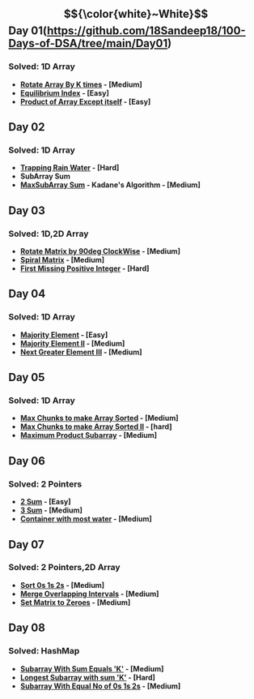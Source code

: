 ## $${\color{white}~White}$$ Day 01(https://github.com/18Sandeep18/100-Days-of-DSA/tree/main/Day01)

### Solved: 1D Array

 - **[Rotate Array By K times](https://leetcode.com/problems/rotate-array/description/) - \[Medium\]**
 - **[Equilibrium Index](https://leetcode.com/problems/find-pivot-index/description/) - \[Easy\]**
 - **[Product of Array Except itself](https://leetcode.com/problems/product-of-array-except-self/description/) - \[Easy\]**

## Day 02

### Solved: 1D Array

 - **[Trapping Rain Water](https://leetcode.com/problems/trapping-rain-water/description/) - \[Hard\]**
 - **SubArray Sum**
 - **[MaxSubArray Sum](https://leetcode.com/problems/maximum-subarray/description/) - Kadane's Algorithm - \[Medium\]**

## Day 03

### Solved: 1D,2D Array

 - **[Rotate Matrix by 90deg ClockWise](https://leetcode.com/problems/rotate-image/description/) - \[Medium\]**
 - **[Spiral Matrix](https://leetcode.com/problems/spiral-matrix/description/) - \[Medium\]**
 - **[First Missing Positive Integer](https://leetcode.com/problems/first-missing-positive/description/) - \[Hard\]**

## Day 04

### Solved: 1D Array

 - **[Majority Element](https://leetcode.com/problems/majority-element/description/) - \[Easy\]**
 - **[Majority Element II](https://leetcode.com/problems/majority-element-ii/) - \[Medium\]**
 - **[Next Greater Element III](https://leetcode.com/problems/next-greater-element-iii/description/) - \[Medium\]**

## Day 05

### Solved: 1D Array

 - **[Max Chunks to make Array Sorted](https://leetcode.com/problems/max-chunks-to-make-sorted/description/) - \[Medium\]**
 - **[Max Chunks to make Array Sorted II](https://leetcode.com/problems/max-chunks-to-make-sorted-ii/description/) - \[hard\]**
 - **[Maximum Product Subarray](https://leetcode.com/problems/maximum-product-subarray/description/) - \[Medium\]**

## Day 06

### Solved: 2 Pointers

 - **[2 Sum](https://leetcode.com/problems/two-sum-ii-input-array-is-sorted/description/) - \[Easy\]**
 - **[3 Sum](https://leetcode.com/problems/3sum/description/) - \[Medium\]**
 - **[Container with most water](https://leetcode.com/problems/container-with-most-water/description/) - \[Medium\]**

## Day 07

### Solved: 2 Pointers,2D Array

 - **[Sort 0s 1s 2s](https://leetcode.com/problems/sort-colors/description/) - \[Medium\]**
 - **[Merge Overlapping Intervals](https://leetcode.com/problems/merge-intervals/description/) - \[Medium\]**
 - **[Set Matrix to Zeroes](https://leetcode.com/problems/set-matrix-zeroes/description/) - \[Medium\]**

## Day 08

### Solved: HashMap

 - **[Subarray With Sum Equals 'K'](https://leetcode.com/problems/subarray-sum-equals-k/description/) - \[Medium\]**
 - **[Longest Subarray with sum 'K'](https://tinyurl.com/LongestSubarrayWithSumK) - \[Hard\]**
 - **[Subarray With Equal No of 0s 1s 2s](https://tinyurl.com/LongestSubarrayWithEqual0s1s2s) - \[Medium\]**
